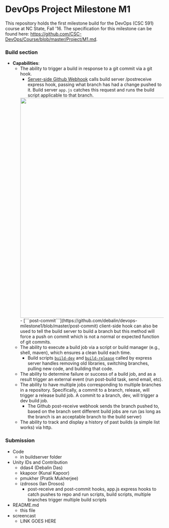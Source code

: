 # DevOps Project Milestone M1
This repository holds the first milestone build for the DevOps (CSC 591) course at NC State, Fall '16. The specification for this milestone can be found here: https://github.com/CSC-DevOps/Course/blob/master/Project/M1.md.

### Build section
- **Capabilities**: 
  - The ability to trigger a build in response to a git commit via a git hook.
    - [Server-side Github Webhook](https://raw.githubusercontent.com/debalin/devops-milestone1/master/screens/webhook.PNG?token=ANOsKlsFZ5lwrtu24P9-xdoPYMozdPsRks5X8Ci0wA%3D%3D) calls build server /postreceive express hook, passing what branch has had a change pushed to it. Build server ```app.js``` catches this request and runs the build script applicable to that branch.<br>
    <img src="https://raw.githubusercontent.com/debalin/devops-milestone1/master/screens/webhook.PNG?token=ANOsKlsFZ5lwrtu24P9-xdoPYMozdPsRks5X8Ci0wA%3D%3D" width="700"/>
    - [```post-commit```](https://github.com/debalin/devops-milestone1/blob/master/post-commit) client-side hook can also be used to tell the build server to build a branch but this method will force a push on commit which is not a normal or expected function of git commits. 
  - The ability to execute a build job via a script or build manager (e.g., shell, maven), which ensures a clean build each time.
    - Build scripts [```build-dev```](https://github.com/debalin/devops-milestone1/blob/master/buildserver/scripts/build-dev) and [```build-release```](https://github.com/debalin/devops-milestone1/blob/master/buildserver/scripts/build-release) called by express server handles removing old libraries, switching branches, pulling new code, and building that code.
  - The ability to determine failure or success of a build job, and as a result trigger an external event (run post-build task, send email, etc).
  - The ability to have multiple jobs corresponding to multiple branches in a repository. Specifically, a commit to a branch, release, will trigger a release build job. A commit to a branch, dev, will trigger a dev build job.
    - The Github post-receive webhook sends the branch pushed to, based on the branch sent different build jobs are run (as long as the branch is an acceptable branch to the build server)
  - The ability to track and display a history of past builds (a simple list works) via http.

### Submission
- Code
  - in buildserver folder
- Unity IDs and Contribution
  - ddas4 (Debalin Das)
  - kkapoor (Kunal Kapoor)
  - pmukher (Pratik Mukherjee)
  - izdrosos (Ian Drosos)
    - post-receive and post-commit hooks, app.js express hooks to catch pushes to repo and run scripts, build scripts, multiple branches trigger multiple build scripts
- README.md 
  - this file
- screencast
  - LINK GOES HERE
